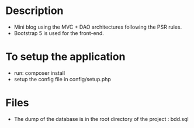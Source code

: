 # Description
- Mini blog using the MVC + DAO architectures following the PSR rules.
- Bootstrap 5 is used for the front-end.

# To setup the application
- run: composer install
- setup the config file in config/setup.php

# Files
- The dump of the database is in the root directory of the project : bdd.sql
